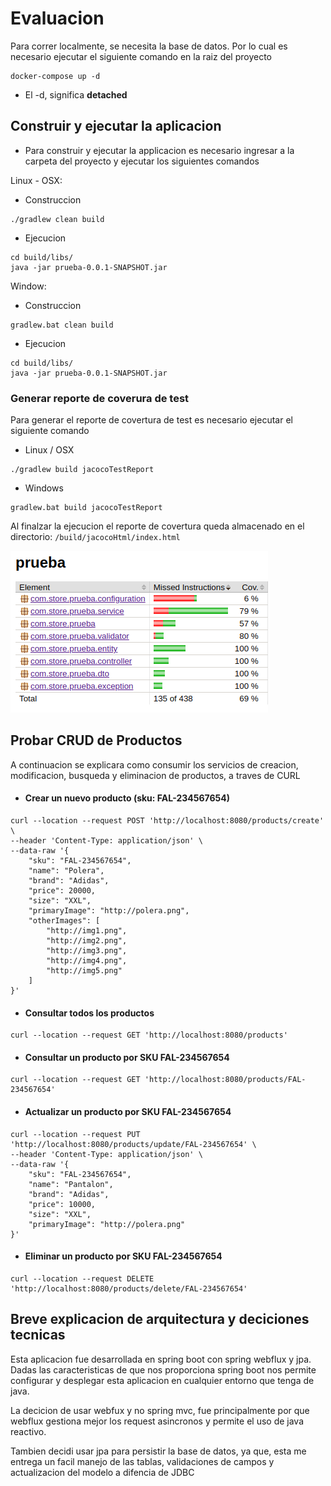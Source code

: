 # Evaluacion 
Para correr localmente, se necesita la base de datos. Por lo cual es necesario ejecutar el siguiente comando en la raiz del proyecto

```
docker-compose up -d
```

* El -d, significa __detached__

[//]: # ()
[//]: # (## Configurar la base de datos)

[//]: # ()
[//]: # (Si es la primera vez que ejecuta, debe crear la base de datos con los siguientes pasos)

[//]: # ()
[//]: # (* Acceder a url http://localhost:8081/ )

[//]: # (```)

[//]: # (Usuario: root)

[//]: # (Clave: example)

[//]: # (```)

[//]: # ()
[//]: # (* Ejecute comando de creacion base de datos en la ventana de 'Comando SQL', tal como se muestra en la imagen a continuacion:)

[//]: # ()
[//]: # (Comando:)

[//]: # (```)

[//]: # (CREATE DATABASE store;)

[//]: # (```)

[//]: # (Imagen ejemplo:)

[//]: # ()
[//]: # (![img_1.png]&#40;img/img_1.png&#41;)

## Construir y ejecutar la aplicacion

* Para construir y ejecutar la applicacion es necesario ingresar a la carpeta del proyecto y ejecutar los siguientes comandos

Linux - OSX:

* Construccion
```
./gradlew clean build
```
* Ejecucion
```
cd build/libs/
java -jar prueba-0.0.1-SNAPSHOT.jar
```

Window:
* Construccion
```
gradlew.bat clean build
```
* Ejecucion
```
cd build/libs/
java -jar prueba-0.0.1-SNAPSHOT.jar
```

### Generar reporte de coverura de test
Para generar el reporte de covertura de test es necesario ejecutar el siguiente comando

* Linux / OSX
```
./gradlew build jacocoTestReport
```
* Windows
```
gradlew.bat build jacocoTestReport
```

Al finalzar la ejecucion el reporte de covertura queda almacenado en el directorio: ```/build/jacocoHtml/index.html```

![img.png](img/img_2.png)


## Probar CRUD de Productos

A continuacion se explicara como consumir los servicios de creacion, modificacion, busqueda y eliminacion de productos, a traves de CURL 

* #### Crear un nuevo producto (sku: FAL-234567654)
```
curl --location --request POST 'http://localhost:8080/products/create' \
--header 'Content-Type: application/json' \
--data-raw '{
    "sku": "FAL-234567654",
    "name": "Polera",
    "brand": "Adidas",
    "price": 20000,
    "size": "XXL",
    "primaryImage": "http://polera.png",
    "otherImages": [
        "http://img1.png",
        "http://img2.png",
        "http://img3.png",
        "http://img4.png",
        "http://img5.png"
    ]
}'
```

* #### Consultar todos los productos

```
curl --location --request GET 'http://localhost:8080/products'
```

* #### Consultar un producto por SKU FAL-234567654

```
curl --location --request GET 'http://localhost:8080/products/FAL-234567654'
```

* #### Actualizar un producto por SKU FAL-234567654

```
curl --location --request PUT 'http://localhost:8080/products/update/FAL-234567654' \
--header 'Content-Type: application/json' \
--data-raw '{
    "sku": "FAL-234567654",
    "name": "Pantalon",
    "brand": "Adidas",
    "price": 10000,
    "size": "XXL",
    "primaryImage": "http://polera.png"
}'
```

* #### Eliminar un producto por SKU FAL-234567654

```
curl --location --request DELETE 'http://localhost:8080/products/delete/FAL-234567654'
```

## Breve explicacion de arquitectura y deciciones tecnicas

Esta aplicacion fue desarrollada en spring boot con spring webflux y jpa.
Dadas las caracteristicas de que nos proporciona spring boot nos permite configurar y desplegar esta aplicacion en cualquier entorno que tenga de java.

La decicion de usar webfux y no spring mvc, fue principalmente por que webflux gestiona mejor los request asincronos y permite el uso de java reactivo.

Tambien decidi usar jpa para persistir la base de datos, ya que, esta me entrega un facil manejo de las tablas, validaciones de campos y actualizacion del modelo a difencia de JDBC